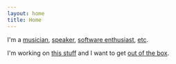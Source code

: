 ```yaml
---
layout: home
title: Home
---
```

<p>
I'm a <a href="/music">musician</a>, <a href="/standing-up">speaker</a>, <a href="/how-to-think">software enthusiast</a>, <a href="/ten-posts-on-love/">etc</a>.
</p>
<p>
I'm working on <a href="/now">this stuff</a> and I want to get <a href="/out-of-the-box">out of the box</a>.
</p>
<br>
